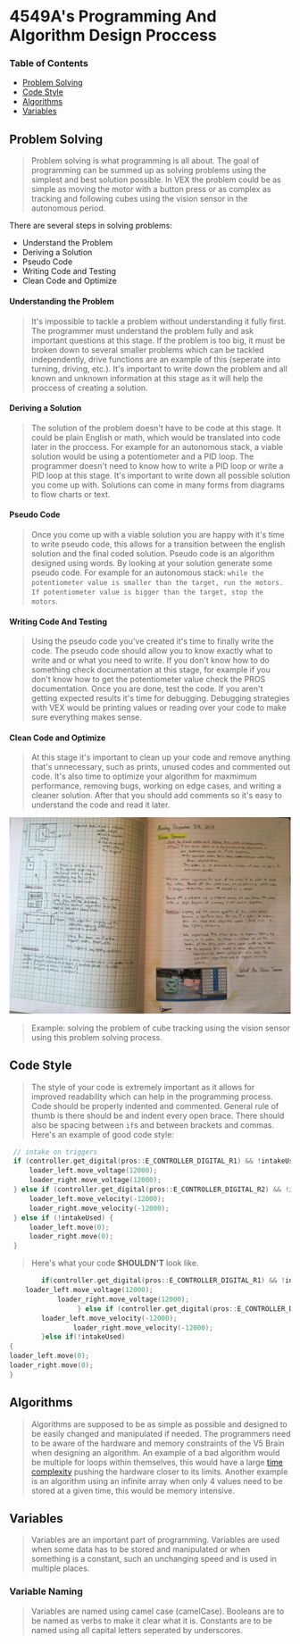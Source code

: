 # 4549A's Programming And Algorithm Design Proccess
### Table of Contents
* [Problem Solving](#Problem-Solving)
* [Code Style](#Code-Style)
* [Algorithms](#Algorithms)
* [Variables](#Variables)

## Problem Solving
> Problem solving is what programming is all about. The goal of programming can be summed up as solving problems using the simplest and best solution possible. In VEX the problem could be as simple as moving the motor with a button press or as complex as tracking and following cubes using the vision sensor in the autonomous period. 

There are several steps in solving problems: 
* Understand the Problem
* Deriving a Solution
* Pseudo Code
* Writing Code and Testing
* Clean Code and Optimize

#### Understanding the Problem 
> It's impossible to tackle a problem without understanding it fully first. The programmer must understand the problem fully and ask important questions at this stage. If the problem is too big, it must be broken down to several smaller problems which can be tackled independently, drive functions are an example of this (seperate into turning, driving, etc.). It's important to write down the problem and all known and unknown information at this stage as it will help the proccess of creating a solution. 

#### Deriving a Solution
> The solution of the problem doesn't have to be code at this stage. It could be plain English or math, which would be translated into code later in the proccess. For example for an autonomous stack, a viable solution would be using a potentiometer and a PID loop. The programmer doesn't need to know how to write a PID loop or write a PID loop at this stage. It's important to write down all possible solution you come up with. Solutions can come in many forms from diagrams to flow charts or text. 

#### Pseudo Code 
> Once you come up with a viable solution you are happy with it's time to write pseudo code, this allows for a transition between the english solution and the final coded solution. Pseudo code is an algorithm designed using words. By looking at your solution generate some pseudo code. For example for an autonomous stack: `while the potentiometer value is smaller than the target, run the motors. If potentiometer value is bigger than the target, stop the motors`. 

#### Writing Code And Testing
> Using the pseudo code you've created it's time to finally write the code. The pseudo code should allow you to know exactly what to write and or what you need to write. If you don't know how to do something check documentation at this stage, for example if you don't know how to get the potentiometer value check the PROS documentation. Once you are done, test the code. If you aren't getting expected results it's time for debugging. Debugging strategies with VEX would be printing values or reading over your code to make sure everything makes sense. 

#### Clean Code and Optimize
> At this stage it's important to clean up your code and remove anything that's unnecessary, such as prints, unused codes and commented out code. It's also time to optimize your algorithm for maxmimum performance, removing bugs, working on edge cases, and writing a cleaner solution. After that you should add comments so it's easy to understand the code and read it later.  

![An Example](https://github.com/Sajantoor/4549A/blob/documentation/docs/Vision%20Sensor%20Problem%20Solving.jpg)
> Example: solving the problem of cube tracking using the vision sensor using this problem solving process.

## Code Style
> The style of your code is extremely important as it allows for improved readability which can help in the programming process. Code should be properly indented and commented. General rule of thumb is there should be and indent every open brace. There should also be spacing between `if`s and between brackets and commas. Here's an example of good code style: 

```cpp
 // intake on triggers
 if (controller.get_digital(pros::E_CONTROLLER_DIGITAL_R1) && !intakeUsed) {
     loader_left.move_voltage(12000);
     loader_right.move_voltage(12000);
 } else if (controller.get_digital(pros::E_CONTROLLER_DIGITAL_R2) && !intakeUsed) {
     loader_left.move_velocity(-12000);
     loader_right.move_velocity(-12000);
 } else if (!intakeUsed) {
     loader_left.move(0);
     loader_right.move(0);
 }

```
> Here's what your code **SHOULDN'T** look like.
```cpp
		if(controller.get_digital(pros::E_CONTROLLER_DIGITAL_R1) && !intakeUsed)     {
	loader_left.move_voltage(12000);
			loader_right.move_voltage(12000);
		         } else if (controller.get_digital(pros::E_CONTROLLER_DIGITAL_R2) && !intakeUsed) {
		loader_left.move_velocity(-12000);
	     		loader_right.move_velocity(-12000);
	   	}else if(!intakeUsed) 
{
loader_left.move(0);
loader_right.move(0);
}
```

## Algorithms
> Algorithms are supposed to be as simple as possible and designed to be easily changed and manipulated if needed. The programmers need to be aware of the hardware and memory constraints  of the V5 Brain when designing an algorithm. An example of a bad algorithm would be multiple for loops within themselves, this would have a large [time complexity](https://en.wikipedia.org/wiki/Time_complexity) pushing the hardware closer to its limits. Another example is an algorithm using an infinite array when only 4 values need to be stored at a given time, this would be memory intensive. 

## Variables
> Variables are an important part of programming. Variables are used when some data has to be stored and manipulated or when something is a constant, such an unchanging speed and is used in multiple places. 

### Variable Naming
> Variables are named using camel case (camelCase). Booleans are to be named as verbs to make it clear what it is. Constants are to be named using all capital letters seperated by underscores.
